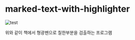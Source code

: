 # marked-text-with-highlighter

![test](https://user-images.githubusercontent.com/49544832/152959643-c6b57bca-bcae-4696-a0f7-86ed0d695d07.jpg)

위와 같이 책에서 형광펜으로 칠한부분을 검출하는 프로그램


